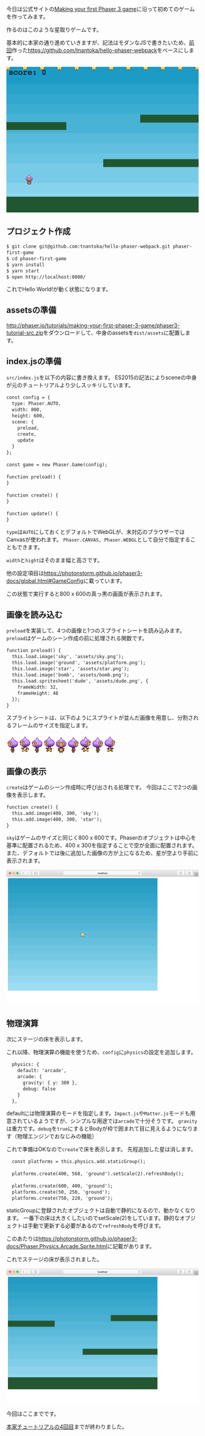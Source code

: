 今日は公式サイトの[Making your first Phaser 3 game](http://phaser.io/tutorials/making-your-first-phaser-3-game)に沿って初めてのゲームを作ってみます。

作るのはこのような星取りゲームです。

基本的に本家の通り進めていきますが、記法はモダンなJSで書きたいため、[前回](../2018-12-03/)作った<https://github.com/tnantoka/hello-phaser-webpack>をベースにします。

![](phaser-first-game.gif)

## プロジェクト作成

```
$ git clone git@github.com:tnantoka/hello-phaser-webpack.git phaser-first-game
$ cd phaser-first-game
$ yarn install
$ yarn start
$ open http://localhost:8080/
```

これでHello World!が動く状態になります。

## assetsの準備

<http://phaser.io/tutorials/making-your-first-phaser-3-game/phaser3-tutorial-src.zip>をダウンロードして、中身のassetsを`dist/assets`に配置します。

## index.jsの準備

`src/index.js`を以下の内容に書き換えます。
ES2015の記法によりsceneの中身が元のチュートリアルより少しスッキリしています。

```
const config = {
  type: Phaser.AUTO,
  width: 800,
  height: 600,
  scene: {
    preload,
    create,
    update
  }
};

const game = new Phaser.Game(config);

function preload() {
}

function create() {
}

function update() {
}
```

`type`は`AUTO`にしておくとデフォルトでWebGLが、未対応のブラウザーではCanvasが使われます。
`Phaser.CANVAS, Phaser.WEBGL`として自分で指定することもできます。

`width`と`hight`はそのまま幅と高さです。

他の設定項目は<https://photonstorm.github.io/phaser3-docs/global.html#GameConfig>に載っています。

この状態で実行すると800 x 600の真っ黒の画面が表示されます。

## 画像を読み込む

`preload`を実装して、4つの画像と1つのスプライトシートを読み込みます。
`preload`はゲームのシーン作成の前に処理される関数です。

```
function preload() {
  this.load.image('sky', 'assets/sky.png');
  this.load.image('ground', 'assets/platform.png');
  this.load.image('star', 'assets/star.png');
  this.load.image('bomb', 'assets/bomb.png');
  this.load.spritesheet('dude', 'assets/dude.png', {
    frameWidth: 32,
    frameHeight: 48
  });
}
```

スプライトシートは、以下のようにスプライトが並んだ画像を用意し、分割されるフレームのサイズを指定します。

![](dude.png)

## 画像の表示

`create`はゲームのシーン作成時に呼び出される処理です。
今回はここで2つの画像を表示します。

```
function create() {
  this.add.image(400, 300, 'sky');
  this.add.image(400, 300, 'star');
}
```

`sky`はゲームのサイズと同じく800 x 600です。Phaserのオブジェクトは中心を基準に配置されるため、400 x 300を指定することで空が全面に配置されます。
また、デフォルトでは後に追加した画像の方が上になるため、星が空より手前に表示されます。

![](phaser-first-game-1.png)

## 物理演算

次にステージの床を表示します。

これ以降、物理演算の機能を使うため、`config`に`physics`の設定を追加します。

```
  physics: {
    default: 'arcade',
    arcade: {
      gravity: { y: 300 },
      debug: false
    }
  },
```

defaultには物理演算のモードを指定します。`Impact.js`や`Matter.js`モードも用意されているようですが、シンプルな用途では`arcade`で十分そうです。
`gravity`は重力です。`debug`を`true`にするとBodyが枠で囲まれて目に見えるようになります（物理エンジンでおなじみの機能）

これで準備はOKなので`create`で床を表示します。
先程追加した星は消します。

```
  const platforms = this.physics.add.staticGroup();

  platforms.create(400, 568, 'ground').setScale(2).refreshBody();

  platforms.create(600, 400, 'ground');
  platforms.create(50, 250, 'ground');
  platforms.create(750, 220, 'ground');
```

staticGroupに登録されたオブジェクトは自動で静的になるので、動かなくなります。
一番下の床は大きくしたいのでsetScale(2)をしています。静的なオブジェクトは手動で更新する必要があるので`refreshBody`を呼びます。

このあたりは<https://photonstorm.github.io/phaser3-docs/Phaser.Physics.Arcade.Sprite.html>に記載があります。

これでステージの床が表示されました。

![](phaser-first-game-2.png)

今回はここまでです。

[本家チュートリアルの4回目](http://phaser.io/tutorials/making-your-first-phaser-3-game/part4)までが終わりました。
